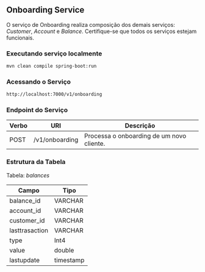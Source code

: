 ## Onboarding Service

O serviço de Onboarding realiza composição dos demais serviços: *Customer*, *Account* e *Balance*. Certifique-se que todos os serviços estejam funcionais.

### Executando serviço localmente

```bash
mvn clean compile spring-boot:run
```

### Acessando o Serviço

```bash
http://localhost:7000/v1/onboarding
```

### Endpoint do Serviço

Verbo | URI | Descrição
-----|----|---
POST | /v1/onboarding | Processa o onboarding de um novo cliente.

### Estrutura da Tabela

Tabela: *balances*

Campo|Tipo
-----|----
balance_id | VARCHAR
account_id | VARCHAR
customer_id | VARCHAR
lasttrasaction|VARCHAR
type | Int4
value | double
lastupdate| timestamp
